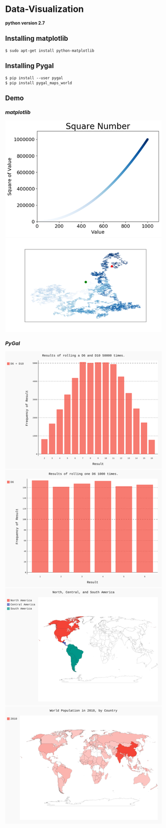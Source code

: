 # Data-Visualization

**python version 2.7**
## Installing matplotlib
```
$ sudo apt-get install python-matplotlib
```
## Installing Pygal
```
$ pip install --user pygal
$ pip install pygal_maps_world
```
## Demo
### _matplotlib_
![squares_plot](https://github.com/tngo0508/Data-Visualization/blob/master/squares_plot.png)
![random_walk](https://github.com/tngo0508/Data-Visualization/blob/master/Figure_1.png)

### _PyGal_
![dice_visual](https://github.com/tngo0508/Data-Visualization/blob/master/dice_visual.svg)
![die_visual](https://github.com/tngo0508/Data-Visualization/blob/master/die_visual.svg)
![na_map](https://github.com/tngo0508/Data-Visualization/blob/master/americas.svg)
![complete_map](https://github.com/tngo0508/Data-Visualization/blob/master/world_population.svg)
